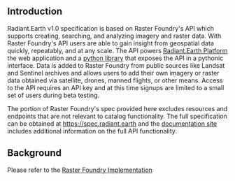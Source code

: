 ## Introduction

Radiant.Earth v1.0 specification is based on Raster Foundry's API which supports creating, searching, and analyzing imagery and raster data. With Raster Foundry's API users are
able to gain insight from geospatial data quickly, repeatably, and at any scale. The API powers [Radiant.Earth Platform](https://app.radiant.earth) the web application and a [python library](https://pypi.python.org/pypi/rasterfoundry/0.1.0) that exposes the API in a pythonic interface.
Data is added to Raster Foundry from public sources like Landsat and Sentinel archives and allows users to add their own imagery or
raster data obtained via satellite, drones, manned flights, or other means. Access to the API requires an API key and at this time
signups are limited to a small set of users during beta testing.

The portion of Raster Foundry's spec provided here excludes resources and endpoints that are not relevant to catalog functionality. The
full specification can be obtained at https://spec.radiant.earth and the [documentation site](https://doc.radiant.earth) includes
additional information on the full API functionality.

## Background

Please refer to the [Raster Foundry Implementation](/implementations/raster-foundry)
